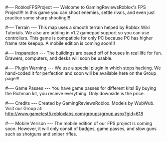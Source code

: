 #--- RobloxFPSProject ---
Welcome to GamingReviewsRoblox's FPS Project!!! In this game you can shoot enemies, settle rivals, and even just practice some sharp shooting!!!

#--- Terrain ---
This map uses a smooth terrain helped by Roblox Wiki Tutorials. We also are adding in v1.2 gamepad support so you can use controllers. This game is compatible for only PC because PC has higher frame rate keepup. A mobile edition is coming soon!!!

#--- Insparation ---
The buildings are based off of houses in real life for fun. Drawers, computers, and desks will soon be usable.

#--- Plugin Warning ---
We use a special plugin in which stops hacking. We hand-coded it for perfection and soon will be available here on the Group page!!!

#--- Game Passes ---
You have game passes for different kits! By buying the Richman kit, you recieve everything. Only downside is the price.

#--- Credits ---
Created by GamingReviewsRoblox. Models by WubWub. Visit our Group at: http://www.gametest5.robloxlabs.com/groups/group.aspx?gid=618

#--- Mobile Verison ---
The mobile edition of our FPS project is coming soon. However, it will only consit of badges, game passes, and slow guns such as shotguns and sniper rifles.
